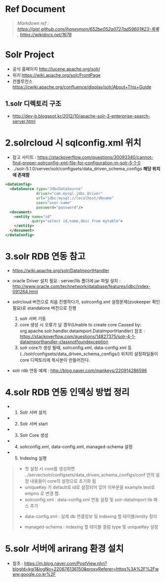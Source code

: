 Ref Document
=============
> ###### Markdown ref : https://gist.github.com/ihoneymon/652be052a0727ad59601#23-목록 , https://wikidocs.net/1678

Solr Project 
=============
* 공식 홈페이지 http://lucene.apache.org/solr/
* 위키 https://wiki.apache.org/solr/FrontPage
* 컨플루언스 https://cwiki.apache.org/confluence/display/solr/About+This+Guide

## 1.solr 디렉토리 구조
* http://dev-b.blogspot.kr/2012/10/apache-solr-3-enterprise-search-server.html


2.solrcloud 시 sqlconfig.xml 위치
=============
* 참고 사이트 : https://stackoverflow.com/questions/30093340/cannot-find-proper-solrconfig-xml-file-for-configuration-in-solr-5-1-0
*  ../solr-5.1.0/server/solr/configsets/data_driven_schema_configs **해당 위치에 존재함**
```xml
<dataConfig>
  <dataSource type="JdbcDataSource" 
              driver="com.mysql.jdbc.Driver"
              url="jdbc:mysql://localhost/dbname" 
              user="user-name" 
              password="password"/>
  <document>
    <entity name="id" 
            query="select id,name,desc from mytable">
    </entity>
  </document>
</dataConfig>
```

3.solr RDB 연동 참고
=============
* https://wiki.apache.org/solr/DataImportHandler

* oracle Driver 설치 필요 : server/lib 폴더에 jar 파일 설치 : http://www.oracle.com/technetwork/database/features/jdbc/index-091264.html

* solrcloud 버전으로 처음 진행하다가, solrconfig.xml 설정문제(zookeeper 확인필요)로 standalone 버전으로 진행
  1. solr 서버 기동
  2. core 생성 시 오류가 날 경우(Unable to create core Caused by: org.apache.solr.handler.dataimport.DataImportHandler)
  참조 : https://stackoverflow.com/questions/14827375/solr-4-1-dataimporthandler-classnotfoundexception
  3. solr core가 생성 될때, solrconfig.xml, data-config.xml 등 (../solr/configsets/data_driven_schema_configs/) 위치의 설정파일들이 core 디렉토리에 복사본이 만들어진다.
  
* solr rdb 연동 예제 : http://blog.naver.com/mankeys/220914286596

4.solr RDB 연동 인덱싱 방법 정리
=============
* 1. Solr 서버 설치
* 2. Solr 서버 start
* 3. Solr Core 생성
* 4. solrconfig.xml, data-config.xml, managed-schema 설정
* 5. Indexing 실행
> * 첫 설정 시 core를 생성하면 ../server/solr/configsets/data_driven_schema_configs/conf 안의 설정 내용들이 core의 설정으로 초기화 됨
> * uniqueKey 가 default로 id로 설정되어 있어 이부분을 example test로 empno 로 변경 함.
> * solrconfig.xml : data-config.xml 연동 설정 및 solr-dataimport lib 패스 추가 </p>
> * data-config.xml : 실제 db 연결정보 및 indexing 할 테이블/entity 정리 </p>
> * managed-schema : indexing 할 테이블 컬럼 type 및 uniqueKey 설정</p>

5.solr 서버에 arirang 환경 설치
=============
* 참조 : https://m.blog.naver.com/PostView.nhn?blogId=kgj1&logNo=220676136150&proxyReferer=https%3A%2F%2Fwww.google.co.kr%2F

